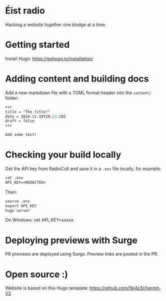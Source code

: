 # Éist radio

Hacking a website together one kludge at a time. 

# Getting started

Install Hugo: https://gohugo.io/installation/

# Adding content and building docs

Add a new markdown file with a TOML format header into the `content/` folder:

```markdown
+++
title = "The title!"
date = 2024-11-19T20:23:18Z
draft = false
+++

Add some text!

```

# Checking your build locally

Get the API key from RadioCult and save it in a `.env` file locally, for example:

```cmd
cat .env
API_KEY=<REDACTED>
```

Then:

```cmd
source .env
export API_KEY
hugo server
```

On Windows:
set API_KEY=xxxxx

# Deploying previews with Surge

PR previews are deployed using Surge. Preview links are posted in the PR.


# Open source :)

Website is based on this Hugo template: https://github.com/1bl4z3r/hermit-V2
